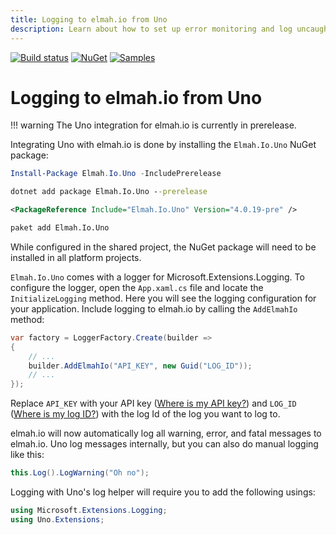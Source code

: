 ```yaml
---
title: Logging to elmah.io from Uno
description: Learn about how to set up error monitoring and log uncaught exceptions from Uno applications to elmah.io. Get crash reports from your users.
---
```


[![Build status](https://github.com/elmahio/elmah.io.uno/workflows/build/badge.svg)](https://github.com/elmahio/elmah.io.uno/actions?query=workflow%3Abuild)
[![NuGet](https://img.shields.io/nuget/v/elmah.io.uno.svg)](https://www.nuget.org/packages/elmah.io.uno)
[![Samples](https://img.shields.io/badge/samples-1-brightgreen.svg)](https://github.com/elmahio/elmah.io.uno/tree/main/samples)

# Logging to elmah.io from Uno

!!! warning
    The Uno integration for elmah.io is currently in prerelease.

Integrating Uno with elmah.io is done by installing the `Elmah.Io.Uno` NuGet package:

```powershell fct_label="Package Manager"
Install-Package Elmah.Io.Uno -IncludePrerelease
```
```cmd fct_label=".NET CLI"
dotnet add package Elmah.Io.Uno --prerelease
```
```xml fct_label="PackageReference"
<PackageReference Include="Elmah.Io.Uno" Version="4.0.19-pre" />
```
```xml fct_label="Paket CLI"
paket add Elmah.Io.Uno
```

While configured in the shared project, the NuGet package will need to be installed in all platform projects.

`Elmah.Io.Uno` comes with a logger for Microsoft.Extensions.Logging. To configure the logger, open the `App.xaml.cs` file and locate the `InitializeLogging` method. Here you will see the logging configuration for your application. Include logging to elmah.io by calling the `AddElmahIo` method:

```csharp
var factory = LoggerFactory.Create(builder =>
{
    // ...
    builder.AddElmahIo("API_KEY", new Guid("LOG_ID"));
    // ...
});
```

Replace `API_KEY` with your API key ([Where is my API key?](where-is-my-api-key.md)) and `LOG_ID` ([Where is my log ID?](where-is-my-log-id.md)) with the log Id of the log you want to log to.

elmah.io will now automatically log all warning, error, and fatal messages to elmah.io. Uno log messages internally, but you can also do manual logging like this:

```csharp
this.Log().LogWarning("Oh no");
```

Logging with Uno's log helper will require you to add the following usings:

```csharp
using Microsoft.Extensions.Logging;
using Uno.Extensions;
```